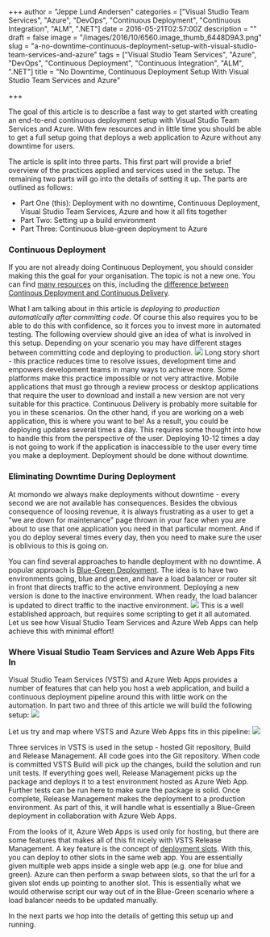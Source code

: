 +++
author = "Jeppe Lund Andersen"
categories = ["Visual Studio Team Services", "Azure", "DevOps", "Continuous Deployment", "Continuous Integration", "ALM", ".NET"]
date = 2016-05-21T02:57:00Z
description = ""
draft = false
image = "/images/2016/10/6560.image_thumb_6448D9A3.png"
slug = "a-no-downtime-continuous-deployment-setup-with-visual-studio-team-services-and-azure"
tags = ["Visual Studio Team Services", "Azure", "DevOps", "Continuous Deployment", "Continuous Integration", "ALM", ".NET"]
title = "No Downtime, Continuous Deployment Setup With Visual Studio Team Services and Azure"

+++

The goal of this article is to describe a fast way to get started with creating an end-to-end continuous deployment setup with Visual Studio Team Services and Azure. With few resources and in little time you should be able to get a full setup going that deploys a web application to Azure without any downtime for users.

The article is split into three parts. This first part will provide a brief overview of the practices applied and services used in the setup. The remaining two parts will go into the details of setting it up. The parts are outlined as follows:

* Part One (this): Deployment with no downtime, Continuous Deployment, Visual Studio Team Services, Azure and how it all fits together
* Part Two: Setting up a build environment
* Part Three: Continuous blue-green deployment to Azure

### Continuous Deployment
If you are not already doing Continuous Deployment, you should consider making this the goal for your organisation. The topic is not a new one. You can find [many resources](http://martinfowler.com/books/continuousDelivery.html) on this, including the [difference between Continous Deployment and Continuous Delivery](https://puppet.com/blog/continuous-delivery-vs-continuous-deployment-what-s-diff). 

What I am talking about in this article is *deploying to production automatically after committing code*. Of course this also requires you to be able to do this with confidence, so it forces you to invest more in automated testing. The following overview should give an idea of what is involved in this setup. Depending on your scenario you may have different stages between committing code and deploying to production.
![](/images/2016/05/cd-1.png)
Long story short - this practice reduces time to resolve issues, development time and empowers development teams in many ways to achieve more. Some platforms make this practice impossible or not very attractive. Mobile applications that must go through a review process or desktop applications that require the user to download and install a new version are not very suitable for this practice. Continuous Delivery is probably more suitable for you in these scenarios. On the other hand, if you are working on a web application, this is where you want to be! As a result, you could be deploying updates several times a day. This requires some thought into how to handle this from the perspective of the user. Deploying 10-12 times a day is not going to work if the application is inaccessible to the user every time you make a deployment. Deployment should be done without downtime.


### Eliminating Downtime During Deployment
At momondo we always make deployments without downtime - every second we are not available has consequences. Besides the obvious consequence of loosing revenue, it is always frustrating as a user to get a "we are down for maintenance" page thrown in your face when you are about to use that one application you need in that particular moment. And if you do deploy several times every day, then you need to make sure the user is oblivious to this is going on.

You can find several approaches to handle deployment with no downtime. A popular approach is [Blue-Green Deployment](http://martinfowler.com/bliki/BlueGreenDeployment.html). The idea is to have two environments going, blue and green, and have a load balancer or router sit in front that directs traffic to the active environment. Deploying a new version is done to the inactive environment. When ready, the load balancer is updated to direct traffic to the inactive environment. 
![](/images/2016/05/bluegreen-2.png)
This is a well established approach, but requires some scripting to get it all automated. Let us see how Visual Studio Team Services and Azure Web Apps can help achieve this with minimal effort!

### Where Visual Studio Team Services and Azure Web Apps Fits In
Visual Studio Team Services (VSTS) and Azure Web Apps provides a number of features that can help you host a web application, and build a continuous deployment pipeline around this with little work on the automation. In part two and three of this article we will build the following setup:
![](/images/2016/05/pipeline-1.png)

Let us try and map where VSTS and Azure Web Apps fits in this pipeline:
![](/images/2016/05/pipelinewithservices-2.png)

Three services in VSTS is used in the setup - hosted Git repository, Build and Release Management. All code goes into the Git repository. When code is committed VSTS Build will pick up the changes, build the solution and run unit tests. If everything goes well, Release Management picks up the package and deploys it to a test environment hosted as Azure Web App. Further tests can be run here to make sure the package is solid. Once complete, Release Management makes the deployment to a production environment. As part of this, it will handle what is essentially a Blue-Green deployment in collaboration with Azure Web Apps.

From the looks of it, Azure Web Apps is used only for hosting, but there are some features that makes all of this fit nicely with VSTS Release Management. A key feature is the concept of [deployment slots](https://azure.microsoft.com/da-dk/documentation/articles/web-sites-staged-publishing/). With this, you can deploy to other slots in the same web app. You are essentially given multiple web apps inside a single web app (e.g. one for blue and green). Azure can then perform a swap between slots, so that the url for a given slot ends up pointing to another slot. This is essentially what we would otherwise script our way out of in the Blue-Green scenario where a load balancer needs to be updated manually.

In the next parts we hop into the details of getting this setup up and running.